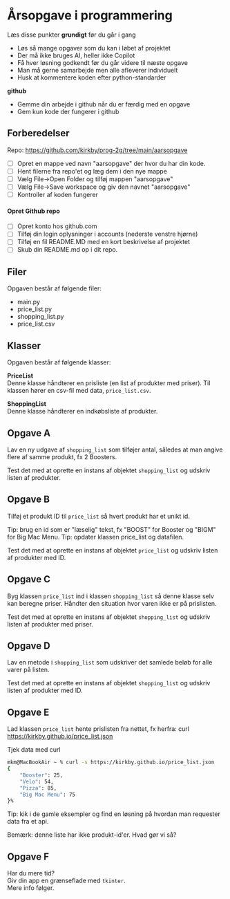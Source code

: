 # Årsopgave i programmering 

Læs disse punkter **grundigt** før du går i gang

- Løs så mange opgaver som du kan i løbet af projektet
- Der må ikke bruges AI, heller ikke Copilot
- Få hver løsning godkendt før du går videre til næste opgave
- Man må gerne samarbejde men alle afleverer individuelt
- Husk at kommentere koden efter python-standarder

**github**
- Gemme din arbejde i github når du er færdig med en opgave
- Gem kun kode der fungerer i github

## Forberedelser 
Repo: https://github.com/kirkby/prog-2g/tree/main/aarsopgave

- [ ] Opret en mappe ved navn "aarsopgave" der hvor du har din kode.
- [ ] Hent filerne fra repo'et og læg dem i den nye mappe
- [ ] Vælg File->Open Folder og tilføj mappen "aarsopgave"
- [ ] Vælg File->Save workspace og giv den navnet "aarsopgave"
- [ ] Kontroller af koden fungerer

#### Opret Github repo
- [ ] Opret konto hos github.com
- [ ] Tilføj din login oplysninger i accounts (nederste venstre hjørne)
- [ ] Tilføj en fil README.MD med en kort beskrivelse af projektet
- [ ] Skub din README.md op i dit repo. 

## Filer
Opgaven består af følgende filer:
- main.py
- price_list.py
- shopping_list.py
- price_list.csv

## Klasser
Opgaven består af følgende klasser:

**PriceList**  
Denne klasse håndterer en prisliste (en list af produkter med priser).
Til klassen hører en csv-fil med data, `price_list.csv`.

**ShoppingList**  
Denne klasse håndterer en indkøbsliste af produkter.

## Opgave A
Lav en ny udgave af `shopping_list` som tilføjer antal, således
at man angive flere af samme produkt, fx 2 Boosters.

Test det med at oprette en instans af objektet `shopping_list` og udskriv listen af produkter.

## Opgave B
Tilføj et produkt ID til `price_list` så hvert produkt har et unikt id.

Tip: brug en id som er "læselig" tekst, fx "BOOST" for Booster og "BIGM" for Big Mac Menu.
Tip: opdater klassen price_list og datafilen.

Test det med at oprette en instans af objektet `price_list` og udskriv listen af produkter med ID.

## Opgave C
Byg klassen `price_list` ind i klassen `shopping_list` så denne klasse selv kan beregne priser. Håndter den situation hvor varen ikke er på prislisten.

Test det med at oprette en instans af objektet `shopping_list` og udskriv listen af produkter med priser.

## Opgave D
Lav en metode i `shopping_list` som udskriver det samlede beløb for alle varer på listen.

Test det med at oprette en instans af objektet `shopping_list` og udskriv listen af produkter med ID.

## Opgave E
Lad klassen `price_list` hente prislisten fra nettet, fx herfra:
curl https://kirkby.github.io/price_list.json

Tjek data med curl
``` bash 
mkm@MacBookAir ~ % curl -s https://kirkby.github.io/price_list.json
{
    "Booster": 25,
    "Velo": 54,
    "Pizza": 85,
    "Big Mac Menu": 75
}%  
```

Tip: kik i de gamle eksempler og find en løsning på hvordan man requester data fra et api.

Bemærk: denne liste har ikke produkt-id'er. Hvad gør vi så?

## Opgave F
Har du mere tid?  
Giv din app en grænseflade med `tkinter`.  
Mere info følger.  

